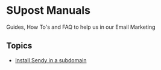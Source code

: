 # SUpost Manuals
Guides, How To's and FAQ to help us in our Email Marketing

## Topics
* [Install Sendy in a subdomain](install-sendy-subdomain.md)
